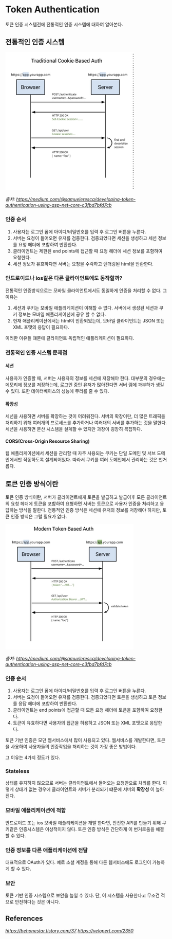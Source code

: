 # Token Authentication

토큰 인증 시스템전에 전통적인 인증 시스템에 대하여 알아본다.

## 전통적인 인증 시스템

<img src="../img/tradition.jpg" width="400px">

_출처: https://medium.com/@samueleresca/developing-token-authentication-using-asp-net-core-c3fbd7bfd7cb_

### 인증 순서

1. 사용자는 로그인 폼에 아이디/비밀번호를 입력 후 로그인 버튼을 누른다.
2. 서버는 요청이 들어오면 유저를 검증한다. 검증되었다면 세션을 생성하고 세션 정보를 요청 헤더에 포함하여 반환한다.
3. 클라이언트는 제한된 end points에 접근할 때 요청 헤더에 세션 정보를 포함하여 요청한다.
4. 세션 정보가 유효하다면 서버는 요청을 수락하고 렌더링된 html을 반환한다.

### 안드로이드나 ios같은 다른 클라이언트에도 동작할까?

전통적인 인증방식으로는 모바일 클라이언트에서도 동일하게 인증을 처리할 수 없다. 그 이유는

1. 세션과 쿠키는 모바일 애플리케이션이 이해할 수 없다. 서버에서 생성된 세션과 쿠키 정보는 모바일 애플리케이션에 공유 할 수 없다.
2. 현재 애플리케이션에서는 html이 반환되었는데, 모바일 클라이언트는 JSON 또는 XML 포맷의 응답이 필요하다.

이러한 이유들 떄문에 클라이언트 독립적인 애플리케이션이 필요하다.

### 전통적인 인증 시스템 문제점

#### 세션

사용자가 인증할 때, 서버는 사용자의 정보를 세션에 저장해야 한다. 대부분의 경우에는 메모리에 정보를 저장하는데, 로그인 중인 유저가 많아진다면 서버 램에 과부하가 생길 수 있다. 또한 데이터베이스의 성능에 무리를 줄 수 있다.

#### 확장성

세션을 사용하면 서버를 확장하는 것이 어려워진다. 서버의 확장이란, 더 많은 트래픽을 처리하기 위해 여러개의 프로세스를 추가하거나 여러대의 서버를 추가하는 것을 말한다. 세션을 사용하면 분산 시스템을 설계할 수 있지만 과장이 굉장히 복잡하다.

#### CORS(Cross-Origin Resource Sharing)

웹 애플리케이션에서 세션을 관리할 때 자주 사용되는 쿠키는 단일 도메인 및 서브 도메인에서만 작동하도록 설계되어있다. 따라서 쿠키를 여러 도메인에서 관리하는 것은 번거롭다.

## 토큰 인증 방식이란

토큰 인증 방식이란, 서버가 클라이언트에게 토큰을 발급하고 발급이후 모든 클라이언트의 요청 헤더에 토큰을 포함하여 요형하면 서버는 토큰으로 사용자 인증을 처리하고 응답하는 방식을 말한다. 전통적인 인증 방식은 세션에 유저의 정보를 저장해야 하지만, 토큰 인증 방식은 그럴 필요가 없다.

<img src="../img/token.jpg" width="400px">

_출처: https://medium.com/@samueleresca/developing-token-authentication-using-asp-net-core-c3fbd7bfd7cb_

### 인증 순서

1. 사용자는 로그인 폼에 아이디/비밀번호를 입력 후 로그인 버튼을 누른다.
2. 서버는 요청이 들어오면 유저를 검증한다. 검증되었다면 토큰을 생성하고 토큰 정보를 응답 헤더에 포함하여 반환한다.
3. 클라이언트는 end points에 접근할 때 모든 요청 헤더에 토큰을 포함하여 요청한다.
4. 토큰이 유효하다면 사용자의 접근을 허용하고 JSON 또는 XML 포맷으로 응답한다.

토큰 기반 인증은 모던 웹서비스에서 많이 사용되고 있다. 웹서비스를 개발한다면, 토큰을 사용하여 사용자들의 인증작업을 처리하는 것이 가장 좋은 방법이다.

그 이유는 4가지 정도가 있다.

### Stateless

상태를 유지하지 않으므로 서버는 클라이언트에서 들어오는 요청만으로 처리를 한다. 이렇게 상태가 없는 경우에 클라이언트와 서버가 분리되기 떄문에 서버의 **확장성** 이 높아진다.

### 모바일 애플리케이션에 적합

안드로이드 또는 ios 모바일 애플리케이션을 개발 한다면, 안전한 API를 만들기 위해 쿠키같은 인증시스템은 이상적이지 않다. 토큰 인증 방식은 간단하게 이 번거로움을 해결할 수 있다.

### 인증 정보를 다른 애플리케이션에 전달

대표적으로 OAuth가 있다. 예로 소셜 계정을 통해 다른 웹서비스에도 로그인이 가능하게 할 수 있다.

### 보안

토큰 기반 인증 시스템으로 보안을 높일 수 있다. 단, 이 시스템을 사용한다고 무조건 적으로 안전하다는 것은 아니다.

##

## References

_https://behonestar.tistory.com/37_
_https://velopert.com/2350_
